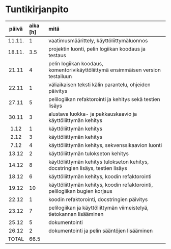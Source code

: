 # Tuntikirjanpito
| päivä | aika [h] | mitä |
| :----:|:-----| :-----|
| 11.11. | 1    | vaatimusmäärittely, käyttöliittymäluonnos |
| 18.11. | 3.5  | projektin luonti, pelin logiikan koodaus ja testaus |
| 21.11  | 4    | pelin logiikan koodaus, komentorivikäyttöliittymä ensimmäisen version testailuun |
| 22.11  | 1    | väliaikaisen teksti kälin parantelu, ohjeiden päivitys |
| 27.11  | 5    | pelilogiikan refaktorointi ja kehitys sekä testien lisäys |
| 30.11  | 3    | alustava luokka- ja pakkauskaavio ja käyttöliittymän kehitys |
| 1.12   | 1    | käyttöliittymän kehitys |
| 2.12   | 3    | käyttöliittymän kehitys |
| 7.12   | 4    | käyttöliittymän kehitys, sekvenssikaavion luonti |
| 13.12  | 2    | käyttöliittymän tulokseton kehitys |
| 14.12  | 8    | käyttöliittymän kehitys tulokseton kehitys, docstringien lisäys, testien lisäys |
| 18.12  | 6    | käyttöliittymän kehitys, koodin refaktorointi |
| 19.12  | 10   | käyttöliittymän kehitys, koodin refaktorointi, pelilogiikan bugien korjaus |
| 22.12  | 1    | koodin refaktorointi, docstringien päivitys |
| 23.12  | 7    | pelilogiikan ja käyttöliittymän viimeistelyä, tietokannan lisääminen |
| 25.12  | 5    | dokumentointi |
| 26.12  | 2    | dokumentointi ja pelin sääntöjen lisääminen |
| TOTAL  | 66.5 | 
